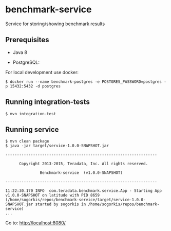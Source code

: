 # benchmark-service

Service for storing/showing benchmark results

## Prerequisites

* Java 8

* PostgreSQL:

For local development use docker:

```
$ docker run --name benchmark-postgres -e POSTGRES_PASSWORD=postgres -p 15432:5432 -d postgres
```

## Running integration-tests

```
$ mvn integration-test
```

## Running service

```
$ mvn clean package
$ java -jar target/service-1.0.0-SNAPSHOT.jar 

------------------------------------------------------------------

      Copyright 2013-2015, Teradata, Inc. All rights reserved.

               Benchmark-service  (v1.0.0-SNAPSHOT)

------------------------------------------------------------------

11:22:30.170 INFO  com.teradata.benchmark.service.App - Starting App v1.0.0-SNAPSHOT on latitude with PID 8659 (/home/sogorkis/repos/benchmark-service/target/service-1.0.0-SNAPSHOT.jar started by sogorkis in /home/sogorkis/repos/benchmark-service)
...
```

Go to: [http://localhost:8080/](http://localhost:8080/)
